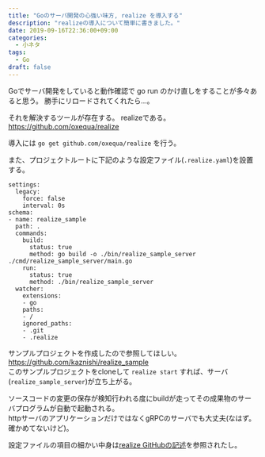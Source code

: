 ```yaml
---
title: "Goのサーバ開発の心強い味方, realize を導入する"
description: "realizeの導入について簡単に書きました。"
date: 2019-09-16T22:36:00+09:00
categories:
  - 小ネタ
tags:
  - Go
draft: false
---
```


Goでサーバ開発をしていると動作確認で go run のかけ直しをすることが多々あると思う。
勝手にリロードされてくれたら…。

それを解決するツールが存在する。 realizeである。  
https://github.com/oxequa/realize

導入には `go get github.com/oxequa/realize` を行う。

また、プロジェクトルートに下記のような設定ファイル(`.realize.yaml`)を設置する。

```
settings:
  legacy:
    force: false
    interval: 0s
schema:
- name: realize_sample
  path: .
  commands:
    build:
      status: true
      method: go build -o ./bin/realize_sample_server ./cmd/realize_sample_server/main.go
    run:
      status: true
      method: ./bin/realize_sample_server
  watcher:
    extensions:
    - go
    paths:
    - /
    ignored_paths:
    - .git
    - .realize
```

サンプルプロジェクトを作成したので参照してほしい。  
https://github.com/kaznishi/realize_sample  
このサンプルプロジェクトをcloneして `realize start` すれば、サーバ(`realize_sample_server`)が立ち上がる。

ソースコードの変更の保存が検知行われる度にbuildが走ってその成果物のサーバプログラムが自動で起動される。  
httpサーバのアプリケーションだけではなくgRPCのサーバでも大丈夫(なはず。確かめてないけど)。

設定ファイルの項目の細かい中身は[realize GitHubの記述](https://github.com/oxequa/realize#config-sample)を参照されたし。
